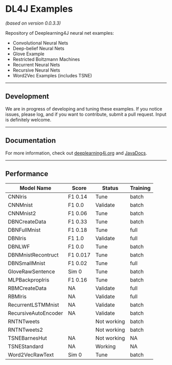 DL4J Examples 
=========================
*(based on version 0.0.3.3)*

Repository of Deeplearning4J neural net examples:

- Convolutional Neural Nets
- Deep-belief Neural Nets
- Glove Example
- Restricted Boltzmann Machines
- Recurrent Neural Nets
- Recursive Neural Nets
- Word2Vec Examples (includes TSNE)

---
## Development
We are in progress of developing and tuning these examples. If you notice issues, please log, and if you want to contribute, submit a pull request. Input is definitely welcome.

---
## Documentation
For more information, check out [deeplearning4j.org](http://deeplearning4j.org/) and [JavaDocs](http://deeplearning4j.org/doc/).

---
## Performance

| **Model Name**      | **Score** | **Status**   | **Training**  |
|---------------------|-----------|--------------|---------------|
| CNNIris             | F1 0.14   | Tune         | batch         |
| CNNMnist            | F1 0.0    | Validate     | batch         |
| CNNMnist2           | F1 0.06   | Tune         | batch         |
| DBNCreateData       | F1 0.33   | Tune         | batch         |          	
| DBNFullMnist        | F1 0.18   | Tune         | full          |
| DBNIris             | F1 1.0    | Validate     | full          |
| DBNLWF              | F1 0.0    | Tune         | batch         |
| DBNMnistRecontruct  | F1 0.017  | Tune         | batch         |
| DBNSmallMnist       | F1 0.02   | Tune         | full          |
| GloveRawSentence    | Sim 0     | Tune         | batch         |
| MLPBackpropIris     | F1 0.16   | Tune         | batch         |
| RBMCreateData	      | NA        | Validate     | full          |
| RBMIris             | NA        | Validate     | full          |
| RecurrentLSTMMnist  | NA        | Validate     | batch         |
| RecursiveAutoEncoder| NA        | Validate     | batch         |
| RNTNTweets          |           | Not working  | batch         |
| RNTNTweets2         |           | Not working  | batch         |
| TSNEBarnesHut       | NA        | Not working  | NA            |
| TSNEStandard        | NA        | Working      | NA            |
| Word2VecRawText     | Sim 0     | Tune         | batch         |
    

